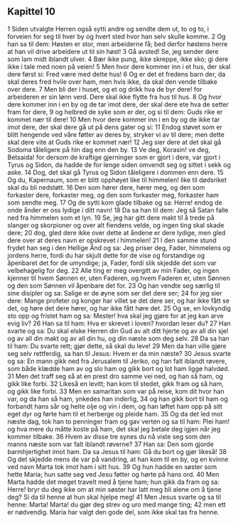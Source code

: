 ## Kapittel 10

1 Siden utvalgte Herren også sytti andre og sendte dem ut, to og to, i forveien for seg til hver by og hvert sted hvor han selv skulle komme.
2 Og han sa til dem: Høsten er stor, men arbeiderne få; bed derfor høstens herre at han vil drive arbeidere ut til sin høst!
3 Gå avsted! Se, jeg sender dere som lam midt iblandt ulver.
4 Bær ikke pung, ikke skreppe, ikke sko; gi dere ikke i tale med noen på veien!
5 Men hvor dere kommer inn i et hus, der skal dere først si: Fred være med dette hus!
6 Og er det et fredens barn der, da skal deres fred hvile over ham, men hvis ikke, da skal den vende tilbake over dere.
7 Men bli der i huset, og et og drikk hva de byr dere! for arbeideren er sin lønn verd. Dere skal ikke flytte fra hus til hus.
8 Og hvor dere kommer inn i en by og de tar imot dere, der skal dere ete hva de setter fram for dere,
9 og helbred de syke som er der, og si til dem: Guds rike er kommet nær til dere!
10 Men hvor dere kommer inn i en by og de ikke tar imot dere, der skal dere gå ut på dens gater og si:
11 Endog støvet som er blitt hengende ved våre føtter av deres by, stryker vi av til dere; men dette skal dere vite at Guds rike er kommet nær!
12 Jeg sier dere at det skal gå Sodoma tåleligere på hin dag enn den by.
13 Ve deg, Korasin! ve deg, Betsaida! for dersom de kraftige gjerninger som er gjort i dere, var gjort i Tyrus og Sidon, da hadde de for lenge siden omvendt seg og sittet i sekk og aske.
14 Dog, det skal gå Tyrus og Sidon tåleligere i dommen enn dere.
15 Og du, Kapernaum, som er blitt opphøyet like til himmelen! like til dødsriket skal du bli nedstøtt.
16 Den som hører dere, hører meg, og den som forkaster dere, forkaster meg, og den som forkaster meg, forkaster ham som sendte meg.
17 Og de sytti kom glade tilbake og sa: Herre! endog de onde ånder er oss lydige i ditt navn!
18 Da sa han til dem: Jeg så Satan falle ned fra himmelen som et lyn.
19 Se, jeg har gitt dere makt til å trede på slanger og skorpioner og over alt fiendens velde, og ingen ting skal skade dere;
20 dog, gled dere ikke over dette at åndene er dere lydige, men gled dere over at deres navn er opskrevet i himmelen!
21 I den samme stund frydet han seg i den Hellige Ånd og sa: Jeg priser deg, Fader, himmelens og jordens herre, fordi du har skjult dette for de vise og forstandige og åpenbaret det for de umyndige; ja, Fader, fordi slik skjedde det som var velbehagelig for deg.
22 Alle ting er meg overgitt av min Fader, og ingen kjenner til hvem Sønnen er, uten Faderen, og hvem Faderen er, uten Sønnen og den som Sønnen vil åpenbare det for.
23 Og han vendte seg særlig til sine disipler og sa: Salige er de øyne som ser det dere ser;
24 for jeg sier dere: Mange profeter og konger har villet se det dere ser, og har ikke fått se det, og høre det dere hører, og har ikke fått høre det.
25 Og se, en lovkyndig sto opp og fristet ham og sa: Mester! hva skal jeg gjøre for at jeg kan arve evig liv?
26 Han sa til ham: Hva er skrevet i loven? hvordan leser du?
27 Han svarte og sa: Du skal elske Herren din Gud av alt ditt hjerte og av all din sjel og av all din makt og av all din hu, og din næste som deg selv.
28 Da sa han til ham: Du svarte rett; gjør dette, så skal du leve!
29 Men da han ville gjøre seg selv rettferdig, sa han til Jesus: Hvem er da min næste?
30 Jesus svarte og sa: En mann gikk ned fra Jerusalem til Jeriko, og han falt iblandt røvere, som både klædde ham av og slo ham og gikk bort og lot ham ligge halvdød.
31 Men det traff seg så at en prest dro samme vei ned, og han så ham, og gikk like forbi.
32 Likeså en levitt; han kom til stedet, gikk fram og så ham, og gikk like forbi.
33 Men en samaritan som var på reise, kom dit hvor han var, og da han så ham, ynkedes han inderlig,
34 og han gikk bort til ham og forbandt hans sår og helte olje og vin i dem, og han løftet ham opp på sitt eget dyr og førte ham til et herberge og pleide ham.
35 Og da det led mot næste dag, tok han to penninger fram og gav verten og sa til ham: Plei ham! og hva mere du måtte koste på ham, det skal jeg betale deg igjen når jeg kommer tilbake.
36 Hvem av disse tre synes du nå viste seg som den manns næste som var falt iblandt røverne?
37 Han sa: Den som gjorde barmhjertighet imot ham. Da sa Jesus til ham: Gå du bort og gjør likeså!
38 Og det skjedde mens de var på vandring, at han kom til en by, og en kvinne ved navn Marta tok imot ham i sitt hus.
39 Og hun hadde en søster som hette Maria; hun satte seg ved Jesu føtter og hørte på hans ord.
40 Men Marta hadde det meget travelt med å tjene ham; hun gikk da fram og sa: Herre! bryr du deg ikke om at min søster har latt meg bli alene om å tjene deg? Si da til henne at hun skal hjelpe meg!
41 Men Jesus svarte og sa til henne: Marta! Marta! du gjør deg strev og uro med mange ting;
42 men ett er nødvendig. Maria har valgt den gode del, som ikke skal tas fra henne.
